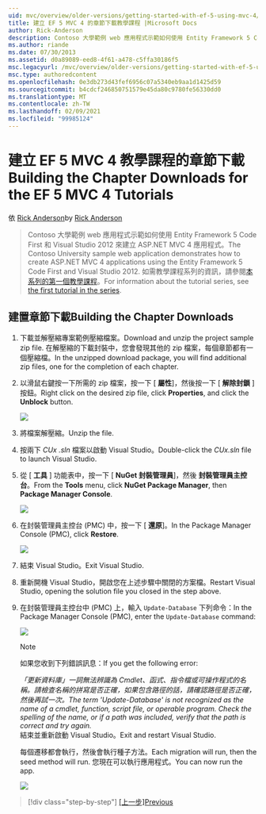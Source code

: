```yaml
---
uid: mvc/overview/older-versions/getting-started-with-ef-5-using-mvc-4/building-the-ef5-mvc4-chapter-downloads
title: 建立 EF 5 MVC 4 的章節下載教學課程 |Microsoft Docs
author: Rick-Anderson
description: Contoso 大學範例 web 應用程式示範如何使用 Entity Framework 5 Code First 和 Visual Studio 來建立 ASP.NET MVC 4 應用程式 .。。
ms.author: riande
ms.date: 07/30/2013
ms.assetid: d0a89089-eed8-4f61-a478-c5ffa30186f5
msc.legacyurl: /mvc/overview/older-versions/getting-started-with-ef-5-using-mvc-4/building-the-ef5-mvc4-chapter-downloads
msc.type: authoredcontent
ms.openlocfilehash: 0e3db273d43fef6956c07a5340eb9aa1d1425d59
ms.sourcegitcommit: b4cdcf246850751579e45da80c9780fe56330dd0
ms.translationtype: MT
ms.contentlocale: zh-TW
ms.lasthandoff: 02/09/2021
ms.locfileid: "99985124"
---
```

# <a name="building-the-chapter-downloads-for-the-ef-5-mvc-4-tutorials"></a><span data-ttu-id="5182d-103">建立 EF 5 MVC 4 教學課程的章節下載</span><span class="sxs-lookup"><span data-stu-id="5182d-103">Building the Chapter Downloads for the EF 5 MVC 4 Tutorials</span></span>

<span data-ttu-id="5182d-104">依 [Rick Anderson](https://twitter.com/RickAndMSFT)</span><span class="sxs-lookup"><span data-stu-id="5182d-104">by [Rick Anderson](https://twitter.com/RickAndMSFT)</span></span>

> <span data-ttu-id="5182d-105">Contoso 大學範例 web 應用程式示範如何使用 Entity Framework 5 Code First 和 Visual Studio 2012 來建立 ASP.NET MVC 4 應用程式。</span><span class="sxs-lookup"><span data-stu-id="5182d-105">The Contoso University sample web application demonstrates how to create ASP.NET MVC 4 applications using the Entity Framework 5 Code First and Visual Studio 2012.</span></span> <span data-ttu-id="5182d-106">如需教學課程系列的資訊，請參閱[本系列的第一個教學課程](creating-an-entity-framework-data-model-for-an-asp-net-mvc-application.md)。</span><span class="sxs-lookup"><span data-stu-id="5182d-106">For information about the tutorial series, see [the first tutorial in the series](creating-an-entity-framework-data-model-for-an-asp-net-mvc-application.md).</span></span>

## <a name="building-the-chapter-downloads"></a><span data-ttu-id="5182d-107">建置章節下載</span><span class="sxs-lookup"><span data-stu-id="5182d-107">Building the Chapter Downloads</span></span>

1. <span data-ttu-id="5182d-108">下載並解壓縮專案範例壓縮檔案。</span><span class="sxs-lookup"><span data-stu-id="5182d-108">Download and unzip the  project sample zip file.</span></span> <span data-ttu-id="5182d-109">在解壓縮的下載封裝中，您會發現其他的 zip 檔案，每個章節都有一個壓縮檔。</span><span class="sxs-lookup"><span data-stu-id="5182d-109">In the unzipped download package, you will find additional zip files, one for the completion of each chapter.</span></span>
2. <span data-ttu-id="5182d-110">以滑鼠右鍵按一下所需的 zip 檔案，按一下 [ **屬性**]，然後按一下 [ **解除封鎖** ] 按鈕。</span><span class="sxs-lookup"><span data-stu-id="5182d-110">Right click on the desired zip file, click **Properties**, and click the **Unblock** button.</span></span>  
  
    ![](building-the-ef5-mvc4-chapter-downloads/_static/image1.png)
3. <span data-ttu-id="5182d-111">將檔案解壓縮。</span><span class="sxs-lookup"><span data-stu-id="5182d-111">Unzip the file.</span></span>
4. <span data-ttu-id="5182d-112">按兩下 *CUx .sln* 檔案以啟動 Visual Studio。</span><span class="sxs-lookup"><span data-stu-id="5182d-112">Double-click the *CUx.sln* file to launch Visual Studio.</span></span>
5. <span data-ttu-id="5182d-113">從 [ **工具** ] 功能表中，按一下 [ **NuGet 封裝管理員**]，然後 **封裝管理員主控台**。</span><span class="sxs-lookup"><span data-stu-id="5182d-113">From the **Tools** menu, click **NuGet Package Manager**, then **Package Manager Console**.</span></span>  
  
    ![](building-the-ef5-mvc4-chapter-downloads/_static/image2.png)
6. <span data-ttu-id="5182d-114">在封裝管理員主控台 (PMC) 中，按一下 [ **還原**]。</span><span class="sxs-lookup"><span data-stu-id="5182d-114">In the Package Manager Console (PMC), click **Restore**.</span></span>  
  
    ![](building-the-ef5-mvc4-chapter-downloads/_static/image3.png)
7. <span data-ttu-id="5182d-115">結束 Visual Studio。</span><span class="sxs-lookup"><span data-stu-id="5182d-115">Exit Visual Studio.</span></span>
8. <span data-ttu-id="5182d-116">重新開機 Visual Studio，開啟您在上述步驟中關閉的方案檔。</span><span class="sxs-lookup"><span data-stu-id="5182d-116">Restart Visual Studio, opening the solution file you closed in the step above.</span></span>
9. <span data-ttu-id="5182d-117">在封裝管理員主控台中 (PMC) 上，輸入 `Update-Database` 下列命令：</span><span class="sxs-lookup"><span data-stu-id="5182d-117">In the Package Manager Console (PMC), enter the `Update-Database` command:</span></span>  
  
    ![](building-the-ef5-mvc4-chapter-downloads/_static/image4.png)  

    > [!NOTE]
    > <span data-ttu-id="5182d-118">如果您收到下列錯誤訊息：</span><span class="sxs-lookup"><span data-stu-id="5182d-118">If you get the following error:</span></span>  
    >   
    >  <span data-ttu-id="5182d-119">*「更新資料庫」一詞無法辨識為 Cmdlet、函式、指令檔或可操作程式的名稱。請檢查名稱的拼寫是否正確，如果包含路徑的話，請確認路徑是否正確，然後再試一次。*</span><span class="sxs-lookup"><span data-stu-id="5182d-119">*The term 'Update-Database' is not recognized as the name of a cmdlet, function, script file, or operable program. Check the spelling of the name, or if a path was included, verify that the path is correct and try again.*</span></span>  
    > <span data-ttu-id="5182d-120">結束並重新啟動 Visual Studio。</span><span class="sxs-lookup"><span data-stu-id="5182d-120">Exit and restart Visual Studio.</span></span>

    <span data-ttu-id="5182d-121">每個遷移都會執行，然後會執行種子方法。</span><span class="sxs-lookup"><span data-stu-id="5182d-121">Each migration will run, then the seed method will run.</span></span> <span data-ttu-id="5182d-122">您現在可以執行應用程式。</span><span class="sxs-lookup"><span data-stu-id="5182d-122">You can now run the app.</span></span>

    ![](building-the-ef5-mvc4-chapter-downloads/_static/image5.png)

> [!div class="step-by-step"]
> <span data-ttu-id="5182d-123">[[上一步]](advanced-entity-framework-scenarios-for-an-mvc-web-application.md)</span><span class="sxs-lookup"><span data-stu-id="5182d-123">[Previous](advanced-entity-framework-scenarios-for-an-mvc-web-application.md)</span></span>
